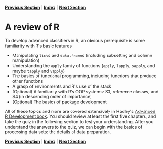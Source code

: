 **[Previous Section](setting_up_your_development_environment.html)** | **[Index](../index.html)** | **[Next Section](review_quiz.html)**

A review of R
======

To develop advanced classifiers in R, an obvious prerequisite is some familiarity with R's basic
features:

* Manipulating `list`s and `data.frame`s (including subsetting and column manipulation)
* Understanding the `apply` family of functions (`apply`, `lapply`, `sapply`, and maybe `tapply` and `vapply`)
* The basics of functional programming, including functions that produce other functions
* A grasp of environments and R's use of the stack
* (Optional) A familiarity with R's OOP systems: S3, reference classes, and S4 (in descending order of importance)
* (Optional) The basics of package development

All of these topics and more are covered extensively in Hadley's
[Advanced R Development book](http://adv-r.had.co.nz). You should review at least the first five chapters,
and take the quiz in the following section to test your understanding. After you understand the answers to the quiz,
we can begin with the basics of processing data sets: the details of data preparation.

**[Previous Section](setting_up_your_development_environment.html)** | **[Index](../index.html)** | **[Next Section](review_quiz.html)**


